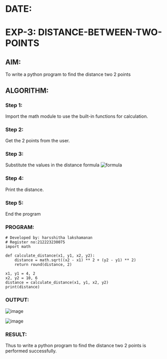 # DATE:
# EXP-3: DISTANCE-BETWEEN-TWO-POINTS

## AIM:
To write a python program to find the distance two 2 points
## ALGORITHM:
### Step 1: 
Import the math module to use the built-in functions for calculation.
### Step 2:
Get the 2 points from the user.
### Step 3: 
Substitute the values in the distance formula  ![formula](/formula.JPG)
### Step 4:
Print the distance.
### Step 5:
End the program
### PROGRAM:
```
# Developed by: harsshitha lakshamanan
# Register no:212223230075
import math

def calculate_distance(x1, y1, x2, y2):
    distance = math.sqrt((x2 - x1) ** 2 + (y2 - y1) ** 2)
    return round(distance, 2)

x1, y1 = 4, 2
x2, y2 = 10, 6
distance = calculate_distance(x1, y1, x2, y2)
print(distance)
```


### OUTPUT:
![image](https://github.com/user-attachments/assets/fb6beb52-7308-4548-a24c-dfe8acab92a1)

![image](https://github.com/user-attachments/assets/abe86300-da7f-4c6a-a4c7-690c605fa592)

### RESULT:
Thus to write a python program to find the distance two 2 points is performed successfully.
